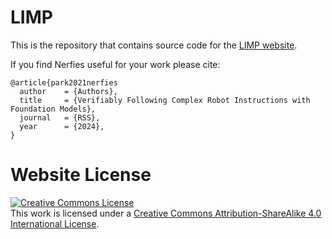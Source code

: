 # LIMP

This is the repository that contains source code for the [LIMP website](https://robotlimp.github.io).

If you find Nerfies useful for your work please cite:
```
@article{park2021nerfies
  author    = {Authors},
  title     = {Verifiably Following Complex Robot Instructions with Foundation Models},
  journal   = {RSS},
  year      = {2024},
}
```

# Website License
<a rel="license" href="http://creativecommons.org/licenses/by-sa/4.0/"><img alt="Creative Commons License" style="border-width:0" src="https://i.creativecommons.org/l/by-sa/4.0/88x31.png" /></a><br />This work is licensed under a <a rel="license" href="http://creativecommons.org/licenses/by-sa/4.0/">Creative Commons Attribution-ShareAlike 4.0 International License</a>.
